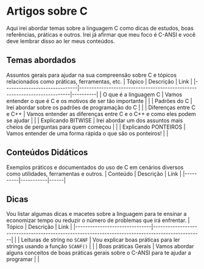 # Artigos sobre C
Aqui irei abordar temas sobre a linguagem C como dicas de estudos, boas referências, práticas e outros. Irei já afirmar que meu foco é C-ANSI e você deve lembrar disso ao ler meus conteúdos.

## Temas abordados
Assuntos gerais para ajudar na sua compreensão sobre C e tópicos relacionados como práticas, ferramentas, etc.
| Tópico                       | Descrição                                                                | Link     |
|------------------------------|--------------------------------------------------------------------------|----------|
| O que é a linguagem C	       | Vamos entender o que é C e os motivos de ser tão importante              |          |
| Padrões do C                 | Irei abordar sobre os padrões de programação do C                        |          |
| Diferenças entre C e C++     | Vamos entender as diferenças entre C e o C++ e como eles podem se ajudar |          |
| Explicando BITWISE           | Irei abordar um dos assuntos mais cheios de perguntas para quem começou  |          |
| Explicando PONTEIROS         | Vamos entender de uma forma rápida o que são os ponteiros!               |          |

## Conteúdos Didáticos
Exemplos práticos e documentados do uso de C em cenários diversos como utilidades, ferramentas e outros.
| Conteúdo | Descrição | Link |
|----------|-----------|------|

## Dicas
Vou listar algumas dicas e macetes sobre a linguagem para te ensinar a economizar tempo ou reduzir o número de problemas que irá enfrentar.
| Tópico			| Descrição                                                                                        | Link |
|-------------------------------|--------------------------------------------------------------------------------------------------|      |
| Leituras de string no `SCANF` | Vou explicar boas práticas para ler strings usando a função `SCANF()`                            |      |
| Boas práticas Gerais          | Vamos abordar alguns conceitos de boas práticas gerais sobre o C-ANSI para te ajudar a programar |      |